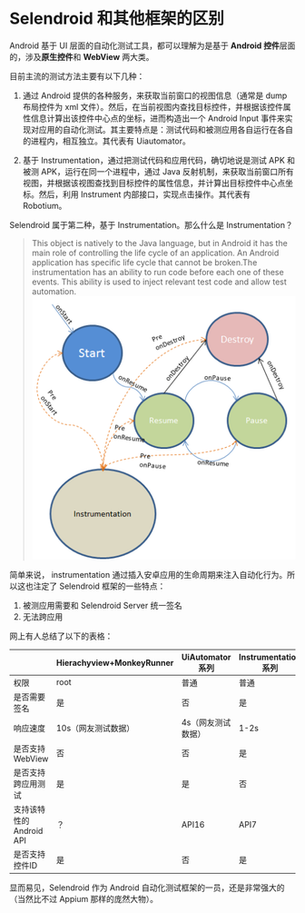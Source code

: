# Selendroid 和其他框架的区别

Android 基于 UI 层面的自动化测试工具，都可以理解为是基于 **Android 控件**层面的，涉及**原生控件**和 **WebView** 两大类。

目前主流的测试方法主要有以下几种：

1. 通过 Android 提供的各种服务，来获取当前窗口的视图信息（通常是 dump 布局控件为 xml 文件）。然后，在当前视图内查找目标控件，并根据该控件属性信息计算出该控件中心点的坐标，进而构造出一个 Android Input 事件来实现对应用的自动化测试。其主要特点是：测试代码和被测应用各自运行在各自的进程内，相互独立。其代表有 Uiautomator。

2. 基于 Instrumentation，通过把测试代码和应用代码，确切地说是测试 APK 和被测 APK，运行在同一个进程中，通过 Java 反射机制，来获取当前窗口所有视图，并根据该视图查找到目标控件的属性信息，并计算出目标控件中心点坐标。然后，利用 Instrument 内部接口，实现点击操作。其代表有 Robotium。

Selendroid 属于第二种，基于 Instrumentation。那么什么是 Instrumentation？

>This object is natively to the Java language, but in Android it has the main role of controlling the life cycle of an application. An Android application has specific life cycle that cannot be broken.The instrumentation has an ability to run code before each one of these events. This ability is used to inject relevant test code and allow test automation.
![](../imgs/instrumentation.png)



简单来说， instrumentation 通过插入安卓应用的生命周期来注入自动化行为。所以这也注定了 Selendroid 框架的一些特点：

1. 被测应用需要和 Selendroid Server 统一签名
2. 无法跨应用

网上有人总结了以下的表格：

|  | Hierachyview+MonkeyRunner| UiAutomator 系列 | Instrumentation 系列 |
| -- | -- | -- | -- |
| 权限 | root | 普通 | 普通 |
| 是否需要签名 | 是 | 否 | 是 |
| 响应速度 | 10s（网友测试数据） | 4s（网友测试数据） | 1-2s |
| 是否支持WebView | 否 | 否 | 是 |
| 是否支持跨应用测试 | 是 | 是 | 否 |
| 支持该特性的Android API | ？ | API16 | API7 |
| 是否支持控件ID | 是 | 否 | 是 |

显而易见，Selendroid 作为 Android 自动化测试框架的一员，还是非常强大的（当然比不过 Appium 那样的庞然大物）。
